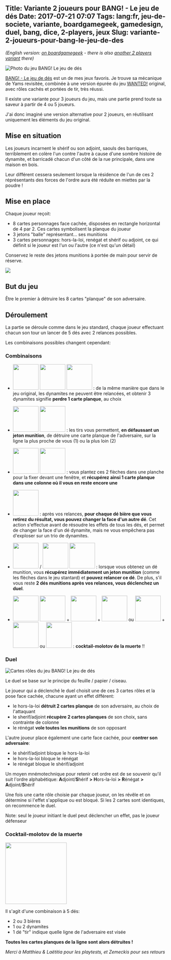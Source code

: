Title: Variante 2 joueurs pour BANG! - Le jeu de dés
Date: 2017-07-21 07:07
Tags: lang:fr, jeu-de-societe, variante, boardgamegeek, gamedesign, duel, bang, dice, 2-players, jeux
Slug: variante-2-joueurs-pour-bang-le-jeu-de-des
---
_(English version: [on boardgamegeek](https://boardgamegeek.com/article/26459280) - there is also [another 2 players variant](https://boardgamegeek.com/thread/1176865/2-player-variant-hidden-roles-shootout-mode) there)_

![Photo du jeu BANG! Le jeu de dés](images/2017/07/bang-jeudedes-contenu.jpg)

[BANG! - Le jeu de dés](https://www.trictrac.net/jeu-de-societe/bang-le-jeu-de-des) est un de mes jeux favoris. Je trouve sa mécanique de Yams revisitée, combinée à une version épurée du jeu [WANTED!](https://www.trictrac.net/jeu-de-societe/wanted) original, avec rôles cachés et portées de tir, très réussi.

Il existe une variante pour 3 joueurs du jeu, mais une partie prend toute sa saveur à partir de 4 ou 5 joueurs.

J'ai donc imaginé une version alternative pour 2 joueurs, en réutilisant uniquement les éléments du jeu original.

## Mise en situation

Les joueurs incarnent le shérif ou son adjoint, saouls des barriques, terriblement en colère l'un contre l'autre à cause d'une sombre histoire de dynamite, et barricadé chacun d'un côté de la rue principale, dans une maison en bois.

Leur différent cessera seulement lorsque la résidence de l'un de ces 2 réprésentants des forces de l'ordre aura été réduite en miettes par la poudre !

## Mise en place

Chaque joueur reçoit:

- 8 cartes personnages face cachée, disposées en rectangle horizontal de 4 par 2. Ces cartes symbolisent la planque du joueur
- 3 jetons "balle" représentant... ses munitions
- 3 cartes personnages: hors-la-loi, renégat et shérif ou adjoint, ce qui définit si le joueur est l'un ou l'autre (ce n'est qu'un détail)

Conservez le reste des jetons munitions à portée de main pour servir de réserve.

<img src="images/2017/07/bang-2p-variant-setup.png" style="max-width: 60%">

## But du jeu

Être le premier à détruire les 8 cartes "planque" de son adversaire.

## Déroulement

La partie se déroule comme dans le jeu standard, chaque joueur effectuant chacun son tour un lancer de 5 dés avec 2 relances possibles.

Les combinaisons possibles changent cependant:

### Combinaisons

- <img src="images/2017/07/bang-2p-variant-dynamite.png" class="dice-face"> <img src="images/2017/07/bang-2p-variant-dynamite.png" class="dice-face"> <img src="images/2017/07/bang-2p-variant-dynamite.png" class="dice-face"> : de la même manière que dans le jeu original, les dynamites ne peuvent être relancées, et obtenir 3 dynamites signifie **perdre 1 carte planque**, au choix

- <img src="images/2017/07/bang-2p-variant-shot1.png" class="dice-face"> <img src="images/2017/07/bang-2p-variant-shot2.png" class="dice-face"> : les tirs vous permettent, **en défaussant un jeton munition**,
de détruire une carte planque de l'adversaire, sur la ligne la plus proche de vous (1) ou la plus loin (2)

- <img src="images/2017/07/bang-2p-variant-arrow.png" class="dice-face"> <img src="images/2017/07/bang-2p-variant-arrow.png" class="dice-face"> : vous plantez ces 2 flèches dans une planche pour la fixer devant une fenêtre, et **récupérez ainsi 1 carte planque dans une colonne où il vous en reste encore une**

- <img src="images/2017/07/bang-2p-variant-beer.png" class="dice-face"> : après vos relances, **pour chaque dé bière que vous retirez du résultat, vous pouvez changer la face d'un autre dé**. Cet action s'effectue avant de résoudre les effets de tous les dés, et permet de changer la face d'un dé dynamite, mais ne vous empêchera pas d'exploser sur un trio de dynamites.

- <img src="images/2017/07/bang-2p-variant-gatling.png" class="dice-face"> / <img src="images/2017/07/bang-2p-variant-gatling.png" class="dice-face"> <img src="images/2017/07/bang-2p-variant-gatling.png" class="dice-face"> : lorsque vous obtenez un dé munition, vous **récupérez immédiatement un jeton munition** (comme les flèches dans le jeu stantard) et **pouvez relancer ce dé**. De plus, s'il vous reste **2 dés munitions après vos relances, vous déclenchez un duel**.

- <img src="images/2017/07/bang-2p-variant-beer.png" class="dice-face"> <img src="images/2017/07/bang-2p-variant-beer.png" class="dice-face"> + <img src="images/2017/07/bang-2p-variant-dynamite.png" class="dice-face"> + <img src="images/2017/07/bang-2p-variant-beer.png" class="dice-face"> ou <img src="images/2017/07/bang-2p-variant-dynamite.png" class="dice-face"> + <img src="images/2017/07/bang-2p-variant-shot1.png" class="dice-face"> ou <img src="images/2017/07/bang-2p-variant-shot2.png" class="dice-face"> : **cocktail-molotov de la muerte** !!


### Duel

![Cartes rôles du jeu BANG! Le jeu de dés](images/2017/07/Bang-role-cards.jpg)

Le duel se base sur le principe du feuille / papier / ciseau.

Le joueur qui a déclenché le duel choisit une de ces 3 cartes rôles et la pose face cachée, chacune ayant un effet différent:

- le hors-la-loi **détruit 2 cartes planque** de son adversaire, au choix de l'attaquant
- le sherif/adjoint **récupère 2 cartes planques** de son choix, sans contrainte de colonne
- le rénégat **vole toutes les munitions** de son opposant

L'autre joueur place également une carte face cachée, pour **contrer son adversaire**:
- le shérif/adjoint bloque le hors-la-loi
- le hors-la-loi bloque le rénégat
- le rénégat bloque le shérif/adjoint

Un moyen mnémotechnique pour retenir cet ordre est de se souvenir qu'il suit l'ordre alphabétique: **A**djoint/**S**hérif **>** **H**ors-la-loi **>** **R**énégat **>** **A**djoint/**S**hérif

Une fois une carte rôle choisie par chaque joueur, on les révêle et on détermine si l'effet s'applique ou est bloqué. Si les 2 cartes sont identiques, on recommence le duel.

Note: seul le joueur initiant le duel peut déclencher un effet, pas le joueur défenseur

### Cocktail-molotov de la muerte

<img src="images/2017/07/molotov-cocktail.jpg" style="height: 12rem">

Il s'agit d'une combinaison à 5 dés:

- 2 ou 3 bières
- 1 ou 2 dynamites
- 1 dé "tir" indique quelle ligne de l'adversaire est visée

**Toutes les cartes planques de la ligne sont alors détruites !**

_Merci à Matthieu & Laëtitia pour les playtests, et Zemeckis pour ses retours_

<style>
.dice-face {display:inline !important; width: 5rem}
</style>

